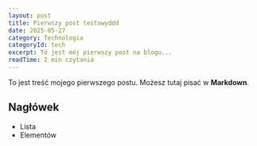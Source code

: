 ```yaml
---
layout: post
title: Pierwszy post testowyddd
date: 2025-05-27
category: Technologia
categoryId: tech
excerpt: To jest mój pierwszy post na blogu...
readTime: 2 min czytania
---
```


To jest treść mojego pierwszego postu. Możesz tutaj pisać w **Markdown**.

## Nagłówek

- Lista
- Elementów

